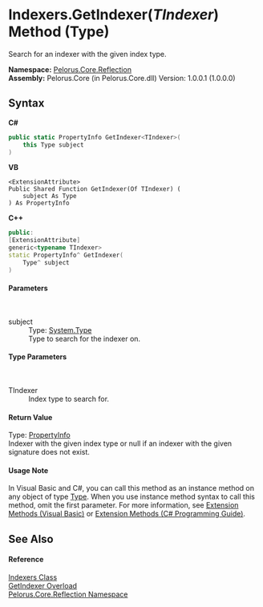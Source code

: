 # Indexers.GetIndexer(*TIndexer*) Method (Type)
 

Search for an indexer with the given index type.

**Namespace:**&nbsp;<a href="7183AF8D">Pelorus.Core.Reflection</a><br />**Assembly:**&nbsp;Pelorus.Core (in Pelorus.Core.dll) Version: 1.0.0.1 (1.0.0.0)

## Syntax

**C#**<br />
``` C#
public static PropertyInfo GetIndexer<TIndexer>(
	this Type subject
)

```

**VB**<br />
``` VB
<ExtensionAttribute>
Public Shared Function GetIndexer(Of TIndexer) ( 
	subject As Type
) As PropertyInfo
```

**C++**<br />
``` C++
public:
[ExtensionAttribute]
generic<typename TIndexer>
static PropertyInfo^ GetIndexer(
	Type^ subject
)
```


#### Parameters
&nbsp;<dl><dt>subject</dt><dd>Type: <a href="http://msdn2.microsoft.com/en-us/library/42892f65" target="_blank">System.Type</a><br />Type to search for the indexer on.</dd></dl>

#### Type Parameters
&nbsp;<dl><dt>TIndexer</dt><dd>Index type to search for.</dd></dl>

#### Return Value
Type: <a href="http://msdn2.microsoft.com/en-us/library/8z852kf5" target="_blank">PropertyInfo</a><br />Indexer with the given index type or null if an indexer with the given signature does not exist.

#### Usage Note
In Visual Basic and C#, you can call this method as an instance method on any object of type <a href="http://msdn2.microsoft.com/en-us/library/42892f65" target="_blank">Type</a>. When you use instance method syntax to call this method, omit the first parameter. For more information, see <a href="http://msdn.microsoft.com/en-us/library/bb384936.aspx">Extension Methods (Visual Basic)</a> or <a href="http://msdn.microsoft.com/en-us/library/bb383977.aspx">Extension Methods (C# Programming Guide)</a>.

## See Also


#### Reference
<a href="3426510F">Indexers Class</a><br /><a href="FD9DB9F4">GetIndexer Overload</a><br /><a href="7183AF8D">Pelorus.Core.Reflection Namespace</a><br />